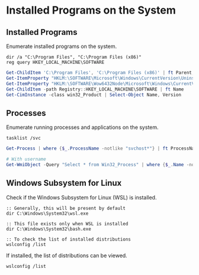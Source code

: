 # Installed Programs on the System

## Installed Programs

Enumerate installed programs on the system.

```batch
dir /a "C:\Program Files", "C:\Program Files (x86)"
reg query HKEY_LOCAL_MACHINE\SOFTWARE
```

```powershell
Get-ChildItem 'C:\Program Files', 'C:\Program Files (x86)' | ft Parent,Name,LastWriteTime
Get-ItemProperty "HKLM:\SOFTWARE\Microsoft\Windows\CurrentVersion\Uninstall\*" | select displayname
Get-ItemProperty "HKLM:\SOFTWARE\Wow6432Node\Microsoft\Windows\CurrentVersion\Uninstall\*" | select displayname
Get-ChildItem -path Registry::HKEY_LOCAL_MACHINE\SOFTWARE | ft Name
Get-CimInstance -class win32_Product | Select-Object Name, Version
```

## Processes

Enumerate running processes and applications on the system.

```batch
tasklist /svc
```

```powershell
Get-Process | where {$_.ProcessName -notlike "svchost*"} | ft ProcessName, Id

# With username
Get-WmiObject -Query "Select * from Win32_Process" | where {$_.Name -notlike "svchost*"} | Select Name, Handle, @{Label="Owner";Expression={$_.GetOwner().User}} | ft -AutoSize
```

## Windows Subsystem for Linux

Check if the Windows Subsystem for Linux (WSL) is installed.

```batch
:: Generally, this will be present by default
dir C:\Windows\System32\wsl.exe

:: This file exists only when WSL is installed
dir C:\Windows\System32\bash.exe

:: To check the list of installed distributions
wslconfig /list
```

If installed, the list of distributions can be viewed.

```batch
wslconfig /list
```
